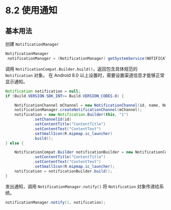 # 8.2 使用通知
## 基本用法
创建 `NotificationManager`
``` java
NotificationManager
 notificationManager = (NotificationManager) getSystemService(NOTIFICATION_SERVICE);
```

调用 `NotificationCompat.Builder.build()`，返回包含具体规范的 `Notification` 对象。
在 Android 8.0 以上设置时，需要设置渠道信息才能够正常显示通知。

``` java
Notification notification = null;
if (Build.VERSION.SDK_INT>= Build.VERSION_CODES.O) {

    NotificationChannel mChannel = new NotificationChannel(id, name, NotificationManager.IMPORTANCE_LOW);
    notificationManager.createNotificationChannel(mChannel);
    notification = new Notification.Builder(this, "1")
            .setChannelId(id)
            .setContentTitle("ContentTitle")
            .setContentText("ContentText")
            .setSmallIcon(R.mipmap.ic_launcher)
            .build();
} else {

    NotificationCompat.Builder notificationBuilder = new NotificationCompat.Builder(this, "1")
            .setContentTitle("ContentTitle")
            .setContentText("ContentText")
            .setSmallIcon(R.mipmap.ic_launcher);
    notification = notificationBuilder.build();
}
```

发出通知，调用 `NotificationManager.notify()` 将 `Notification` 对象传递给系统。
``` java
notificationManager.notify(1, notification);
```